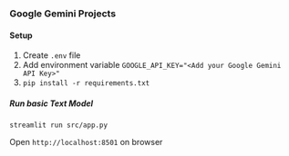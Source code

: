 
### Google Gemini Projects

#### Setup
1. Create `.env` file 
2. Add environment variable `GOOGLE_API_KEY="<Add your Google Gemini API Key>"`
3. `pip install -r requirements.txt`

##### Run basic Text Model
`streamlit run src/app.py`

Open `http://localhost:8501` on browser